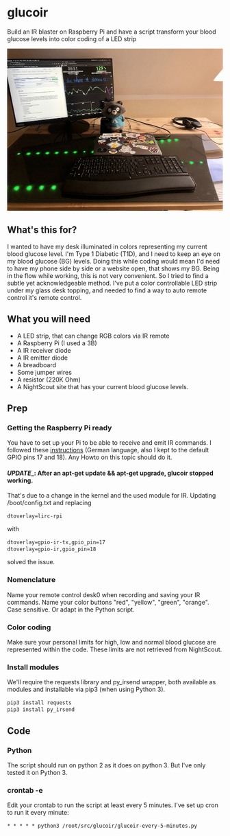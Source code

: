 # glucoir
Build an IR blaster on Raspberry Pi and have a script transform your blood glucose levels into color coding of a LED strip

![Photo of a desk with green-glowing LEDs below a glass surface](https://github.com/jansche/glucoir/blob/master/IMG_1525_small.jpg)

## What's this for?
I wanted to have my desk illuminated in colors representing my current blood glucose level. I'm Type 1 Diabetic (T1D), and I need to keep an eye on my blood glucose (BG) levels. Doing this while coding would mean I'd need to have my phone side by side or a website open, that shows my BG. Being in the flow while working, this is not very convenient. So I tried to find a subtle yet acknowledgeable method. I've put a color controllable LED strip under my glass desk topping, and needed to find a way to auto remote control it's remote control. 

## What you will need
  * A LED strip, that can change RGB colors via IR remote
  * A Raspberry Pi (I used a 3B)
  * A IR receiver diode
  * A IR emitter diode
  * A breadboard
  * Some jumper wires
  * A resistor (220K Ohm)
  * A NightScout site that has your current blood glucose levels.

## Prep
### Getting the Raspberry Pi ready
You have to set up your Pi to be able to receive and emit IR commands. I followed these [instructions](https://tutorials-raspberrypi.de/raspberry-pi-ir-remote-control/) (German language, also I kept to the default GPIO pins 17 and 18). Any Howto on this topic should do it.

#### *UPDATE*_: After an apt-get update && apt-get upgrade, glucoir stopped working. 
That's due to a change in the kernel and the used module for IR. Updating /boot/config.txt and replacing

```
dtoverlay=lirc-rpi
```

with

```
dtoverlay=gpio-ir-tx,gpio_pin=17 
dtoverlay=gpio-ir,gpio_pin=18 
```

solved the issue.

### Nomenclature
Name your remote control desk0 when recording and saving your IR commands. Name your color buttons "red", "yellow", "green", "orange". Case sensitive. Or adapt in the Python script.

### Color coding
Make sure your personal limits for high, low and normal blood glucose are represented within the code. These limits are not retrieved from NightScout.

### Install modules
We'll require the requests library and py_irsend wrapper, both available as modules and installable via pip3 (when using Python 3).
```
pip3 install requests
pip3 install py_irsend
```

## Code
### Python
The script should run on python 2 as it does on python 3. But I've only tested it on Python 3.
### crontab -e
Edit your crontab to run the script at least every 5 minutes. I've set up cron to run it every minute:
```
* * * * * python3 /root/src/glucoir/glucoir-every-5-minutes.py
```
